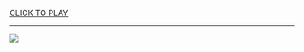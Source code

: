 
<a href="https://premium76.site?title=blox_fruits_unblocked_games&ref=13M">CLICK TO PLAY</a></h3>
<hr>

<a href="https://premium76.site?title=blox_fruits_unblocked_games&ref=13M"><img src="https://clearcache.store/games.png"></a>


